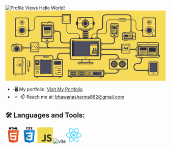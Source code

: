 ![Profile Views](https://komarev.com/ghpvc/?username=Bhawana874&label=Profile%20views&color=0e75b6&style=flat)
Hello World!
![](213910845-af37a709-8995-40d6-be59-724526e3c3d7.gif)
- -🖥️ My portfolio: [Visit My Portfolio](https://portfolio-xi-eosin-98.vercel.app/)
- - 📫 Reach me at: [bhawanasharma862@gmail.com](mailto:bhawanasharma862@gmail.com)
## 🛠️ Languages and Tools:
<img src="https://raw.githubusercontent.com/devicons/devicon/master/icons/html5/html5-original-wordmark.svg" alt="html5" width="50" height="50" style="animation: bounce 2s infinite;"><img src="https://raw.githubusercontent.com/devicons/devicon/master/icons/css3/css3-original-wordmark.svg" alt="css3" width="50" height="50" style="animation: bounce 2s infinite;"><img src="https://raw.githubusercontent.com/devicons/devicon/master/icons/javascript/javascript-original.svg" alt="javascript" width="50" height="50" style="animation: shake 2s infinite;"><img src="https://vitejs.dev/logo.svg" alt="vite" width="50" height="50" style="animation: pulse 2s infinite;"><img src="https://raw.githubusercontent.com/devicons/devicon/master/icons/react/react-original.svg" alt="react" width="50" height="50" style="animation: spin 3s linear infinite;">




